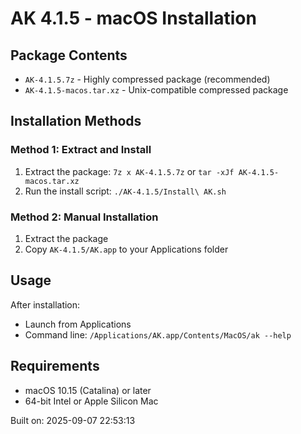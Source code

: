# AK 4.1.5 - macOS Installation

## Package Contents
- `AK-4.1.5.7z` - Highly compressed package (recommended)
- `AK-4.1.5-macos.tar.xz` - Unix-compatible compressed package

## Installation Methods

### Method 1: Extract and Install
1. Extract the package: `7z x AK-4.1.5.7z` or `tar -xJf AK-4.1.5-macos.tar.xz`
2. Run the install script: `./AK-4.1.5/Install\ AK.sh`

### Method 2: Manual Installation
1. Extract the package
2. Copy `AK-4.1.5/AK.app` to your Applications folder

## Usage
After installation:
- Launch from Applications
- Command line: `/Applications/AK.app/Contents/MacOS/ak --help`

## Requirements
- macOS 10.15 (Catalina) or later
- 64-bit Intel or Apple Silicon Mac

Built on: 2025-09-07 22:53:13
